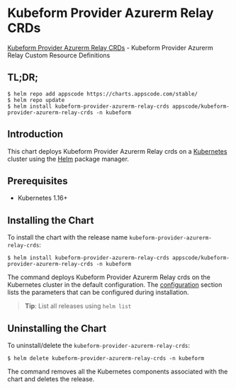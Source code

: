 # Kubeform Provider Azurerm Relay CRDs

[Kubeform Provider Azurerm Relay CRDs](https://github.com/kubeform) - Kubeform Provider Azurerm Relay Custom Resource Definitions

## TL;DR;

```console
$ helm repo add appscode https://charts.appscode.com/stable/
$ helm repo update
$ helm install kubeform-provider-azurerm-relay-crds appscode/kubeform-provider-azurerm-relay-crds -n kubeform
```

## Introduction

This chart deploys Kubeform Provider Azurerm Relay crds on a [Kubernetes](http://kubernetes.io) cluster using the [Helm](https://helm.sh) package manager.

## Prerequisites

- Kubernetes 1.16+

## Installing the Chart

To install the chart with the release name `kubeform-provider-azurerm-relay-crds`:

```console
$ helm install kubeform-provider-azurerm-relay-crds appscode/kubeform-provider-azurerm-relay-crds -n kubeform
```

The command deploys Kubeform Provider Azurerm Relay crds on the Kubernetes cluster in the default configuration. The [configuration](#configuration) section lists the parameters that can be configured during installation.

> **Tip**: List all releases using `helm list`

## Uninstalling the Chart

To uninstall/delete the `kubeform-provider-azurerm-relay-crds`:

```console
$ helm delete kubeform-provider-azurerm-relay-crds -n kubeform
```

The command removes all the Kubernetes components associated with the chart and deletes the release.


